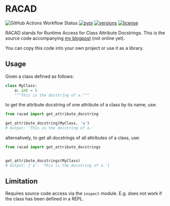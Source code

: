 # RACAD
![GitHub Actions Workflow Status](https://img.shields.io/github/actions/workflow/status/Lucas-Steinmann/racad/unittest.yml?label=unittest)
[![pypi](https://img.shields.io/pypi/v/racad.svg)](https://pypi.python.org/pypi/racad)
[![versions](https://img.shields.io/pypi/pyversions/racad.svg)](https://github.com/Lucas-Steinmann/racad)
[![license](https://img.shields.io/github/license/Lucas-Steinmann/racad.svg)](https://github.com/Lucas-Steinmann/racad/blob/main/LICENSE)

RACAD stands for Runtime Access for Class Attribute Docstrings.
This is the source code accompanying [my blogpost](https://www.steinm.net/blog/runtime_accessible_class_attribute_docstrings/) (not online yet).

You can copy this code into your own project or use it as a library.

## Usage

Given a class defined as follows:

```python
class MyClass:
    a: int = 5
    """This is the docstring of a."""
```

to get the attribute docstring of one attribute of a class by its name, use:

```python
from racad import get_attribute_docstring

get_attribute_docstring(MyClass, 'a')
# Output: 'This is the docstring of a.'
```

alternatively, to get all docstrings of all attributes of a class, use:

```python
from racad import get_attribute_docstrings


get_attribute_docstrings(MyClass)
# Output: {'a': 'This is the docstring of a.'}
```

## Limitation

Requires source code access via the `inspect` module. 
E.g. does not work if the class has been defined in a REPL.


